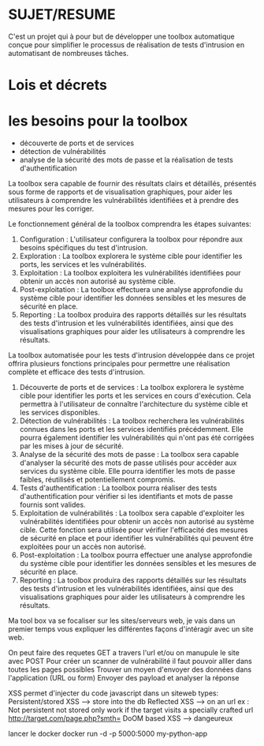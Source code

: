 # SUJET/RESUME

C'est un projet qui à pour but de développer une toolbox automatique conçue pour simplifier le processus de réalisation de tests d'intrusion en automatisant de nombreuses tâches.

# Lois et décrets


# les besoins pour la toolbox

- découverte de ports et de services
- détection de vulnérabilités
- analyse de la sécurité des mots de passe et la réalisation de tests d'authentification

La toolbox sera capable de fournir des résultats clairs et détaillés, présentés sous forme de rapports et de visualisation graphiques, pour aider les utilisateurs à comprendre les vulnérabilités identifiées et à prendre des mesures pour les corriger.

Le fonctionnement général de la toolbox comprendra les étapes suivantes:

1. Configuration : L'utilisateur configurera la toolbox pour répondre
aux besoins spécifiques du test d'intrusion.
2. Exploration : La toolbox explorera le système cible pour identifier
les ports, les services et les vulnérabilités.
3. Exploitation : La toolbox exploitera les vulnérabilités identifiées
pour obtenir un accès non autorisé au système cible.
4. Post-exploitation : La toolbox effectuera une analyse approfondie
du système cible pour identifier les données sensibles et les
mesures de sécurité en place.
5. Reporting : La toolbox produira des rapports détaillés sur les
résultats des tests d'intrusion et les vulnérabilités identifiées, ainsi
que des visualisations graphiques pour aider les utilisateurs à
comprendre les résultats.

La toolbox automatisée pour les tests d'intrusion développée dans ce projet
offrira plusieurs fonctions principales pour permettre une réalisation complète
et efficace des tests d'intrusion.

1. Découverte de ports et de services : La toolbox explorera le système
cible pour identifier les ports et les services en cours d'exécution. Cela
permettra à l'utilisateur de connaître l'architecture du système cible et
les services disponibles.
2. Détection de vulnérabilités : La toolbox recherchera les vulnérabilités
connues dans les ports et les services identifiés précédemment. Elle
pourra également identifier les vulnérabilités qui n'ont pas été corrigées
par les mises à jour de sécurité.
3. Analyse de la sécurité des mots de passe : La toolbox sera capable
d'analyser la sécurité des mots de passe utilisés pour accéder aux
services du système cible. Elle pourra identifier les mots de passe faibles,
réutilisés et potentiellement compromis.
4. Tests d'authentification : La toolbox pourra réaliser des tests
d'authentification pour vérifier si les identifiants et mots de passe fournis
sont valides.
5. Exploitation de vulnérabilités : La toolbox sera capable d'exploiter les
vulnérabilités identifiées pour obtenir un accès non autorisé au système
cible. Cette fonction sera utilisée pour vérifier l'efficacité des mesures de
sécurité en place et pour identifier les vulnérabilités qui peuvent être
exploitées pour un accès non autorisé.
6. Post-exploitation : La toolbox pourra effectuer une analyse approfondie
du système cible pour identifier les données sensibles et les mesures de
sécurité en place.
7. Reporting : La toolbox produira des rapports détaillés sur les résultats
des tests d'intrusion et les vulnérabilités identifiées, ainsi que des
visualisations graphiques pour aider les utilisateurs à comprendre les
résultats.



Ma tool box va se focaliser sur les sites/serveurs web, je vais dans un premier temps vous expliquer les différentes façons d'intéragir avec un site web.

On peut faire des requetes GET a travers l'url et/ou on manupule le site avec POST
Pour créer un scanner de vulnérabilité il faut pouvoir alller dans toutes les pages possibles
Trouver un moyen d'envoyer des données dans l'application (URL ou form)
Envoyer des payload 
et analyser la réponse


XSS permet d'injecter du code javascript dans un siteweb
types:
Persistent/stored XSS --> store into the db
Reflected XSS --> on an url
ex : Not persistent not stored
only work if the target visits a specially crafted url
http://target.com/page.php?smth=<script>alert('XSS')</script>
DoOM based XSS --> dangeureux

lancer le docker 
docker run -d  -p 5000:5000  my-python-app